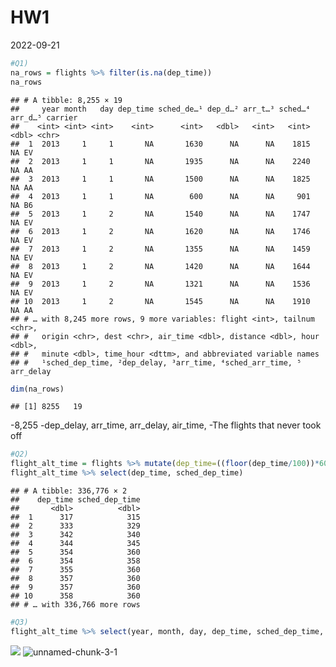 HW1
================
2022-09-21

``` r
#Q1)
na_rows = flights %>% filter(is.na(dep_time))
na_rows
```

    ## # A tibble: 8,255 × 19
    ##     year month   day dep_time sched_de…¹ dep_d…² arr_t…³ sched…⁴ arr_d…⁵ carrier
    ##    <int> <int> <int>    <int>      <int>   <dbl>   <int>   <int>   <dbl> <chr>  
    ##  1  2013     1     1       NA       1630      NA      NA    1815      NA EV     
    ##  2  2013     1     1       NA       1935      NA      NA    2240      NA AA     
    ##  3  2013     1     1       NA       1500      NA      NA    1825      NA AA     
    ##  4  2013     1     1       NA        600      NA      NA     901      NA B6     
    ##  5  2013     1     2       NA       1540      NA      NA    1747      NA EV     
    ##  6  2013     1     2       NA       1620      NA      NA    1746      NA EV     
    ##  7  2013     1     2       NA       1355      NA      NA    1459      NA EV     
    ##  8  2013     1     2       NA       1420      NA      NA    1644      NA EV     
    ##  9  2013     1     2       NA       1321      NA      NA    1536      NA EV     
    ## 10  2013     1     2       NA       1545      NA      NA    1910      NA AA     
    ## # … with 8,245 more rows, 9 more variables: flight <int>, tailnum <chr>,
    ## #   origin <chr>, dest <chr>, air_time <dbl>, distance <dbl>, hour <dbl>,
    ## #   minute <dbl>, time_hour <dttm>, and abbreviated variable names
    ## #   ¹​sched_dep_time, ²​dep_delay, ³​arr_time, ⁴​sched_arr_time, ⁵​arr_delay

``` r
dim(na_rows)
```

    ## [1] 8255   19

-8,255 -dep_delay, arr_time, arr_delay, air_time, -The flights that
never took off

``` r
#Q2)
flight_alt_time = flights %>% mutate(dep_time=((floor(dep_time/100))*60)+(dep_time%%100), sched_dep_time=((floor(sched_dep_time/100))*60)+(sched_dep_time%%100))
flight_alt_time %>% select(dep_time, sched_dep_time)
```

    ## # A tibble: 336,776 × 2
    ##    dep_time sched_dep_time
    ##       <dbl>          <dbl>
    ##  1      317            315
    ##  2      333            329
    ##  3      342            340
    ##  4      344            345
    ##  5      354            360
    ##  6      354            358
    ##  7      355            360
    ##  8      357            360
    ##  9      357            360
    ## 10      358            360
    ## # … with 336,766 more rows

``` r
#Q3)
flight_alt_time %>% select(year, month, day, dep_time, sched_dep_time, dep_delay) %>% group_by(year, month, day) %>% mutate(na_num = sum(is.na(dep_time)), avg_dep_delay=mean(dep_delay, na.rm=T), n = n()) %>% ggplot(aes(x=(na_num/n) ,y=avg_dep_delay)) + geom_point() + xlab("Proportion of Cancelled FLights") + ylab("Average Departure Delay") + ggtitle("Proportion of Cancelled Flights vs. Average Departure Delay")
```

![](README_files/figure-gfm/unnamed-chunk-3-1.png)<!-- -->
![unnamed-chunk-3-1](https://user-images.githubusercontent.com/78119439/194976223-4f2d0b0f-67c3-47e3-859f-7810e9361b5a.png)


